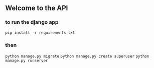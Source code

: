 ## Welcome to the API

### to run the django app

```pip install -r requirements.txt```

### then 

```python manage.py migrate```
```python manage.py create superuser```
```python manage.py runserver```


